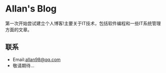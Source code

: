 Allan's Blog
=====================
第一次开始尝试建立个人博客!主要关于IT技术，包括软件编程和一些IT系统管理方面的文章。

## 联系
+ Email:allan98@qq.com
+ 敬请期待...